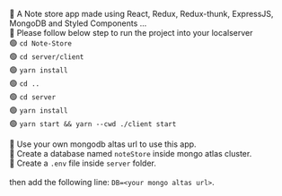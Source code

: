 🌈 A Note store app made using React, Redux, Redux-thunk, ExpressJS, MongoDB and Styled Components ... <br />
🌈 Please follow below step to run the project into your localserver <br />
    🟢 `cd Note-Store` <br />
    🟢 `cd server/client` <br />
    🟢 `yarn install` <br />
    🟢 `cd ..` <br />
    🟢 `cd server` <br />
    🟢 `yarn install` <br />
    🟢 `yarn start && yarn --cwd ./client start` <br />
 
📌 Use your own mongodb altas url to use this app.<br />
📌 Create a database named `noteStore` inside mongo atlas cluster. <br />
📌 Create a `.env` file inside `server` folder. <br />\
    then add the following line:
    `DB=<your mongo altas url>`.
